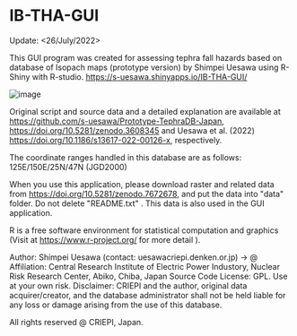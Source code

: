 # IB-THA-GUI

Update: <26/July/2022>

This GUI program was created for assessing tephra fall hazards based on database of Isopach maps (prototype version) by Shimpei Uesawa using R-Shiny with R-studio. https://s-uesawa.shinyapps.io/IB-THA-GUI/

![image](https://user-images.githubusercontent.com/59720812/213601634-d004a0a7-a331-4a08-aa4e-a5a48436bfc5.png)

Original script and source data and a detailed explanation are available at https://github.com/s-uesawa/Prototype-TephraDB-Japan, https://doi.org/10.5281/zenodo.3608345 and Uesawa et al. (2022) https://doi.org/10.1186/s13617-022-00126-x, respectively.

The coordinate ranges handled in this database are as follows:
125E/150E/25N/47N (JGD2000)

When you use this application, please download raster and related data from https://doi.org/10.5281/zenodo.7672678, and put the data into "data" folder.
Do not delete "README.txt" . This data is also used in the GUI application.

R is a free software environment for statistical computation and graphics (Visit at https://www.r-project.org/ for more detail ).

Author: Shimpei Uesawa (contact: uesawa<at>criepi.denken.or.jp) <at> -> @
Affiliation: Central Research Institute of Electric Power Industory, Nuclear Risk Research Center, Abiko, Chiba, Japan
Source Code License: GPL. Use at your own risk.
Disclaimer: CRIEPI and the author, original data acquirer/creator, and the database administrator shall not be held liable for any loss or damage arising from the use of this database.

All rights reserved @ CRIEPI, Japan.
